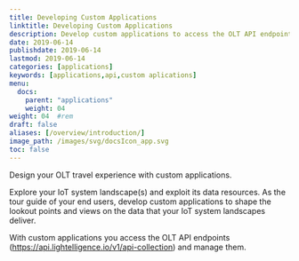 ```yaml
---
title: Developing Custom Applications
linktitle: Developing Custom Applications
description: Develop custom applications to access the OLT API endpoints.
date: 2019-06-14
publishdate: 2019-06-14
lastmod: 2019-06-14
categories: [applications]
keywords: [applications,api,custom aplications]
menu:
  docs:
    parent: "applications"
    weight: 04
weight: 04	#rem
draft: false
aliases: [/overview/introduction/]
image_path: /images/svg/docsIcon_app.svg
toc: false
---
```


Design your OLT travel experience with custom applications. 

Explore your IoT system landscape(s) and exploit its data resources. As the tour guide of your end users, develop custom applications to shape the lookout points and views on the data that your IoT system landscapes deliver. 

With custom applications you access the OLT API endpoints (https://api.lightelligence.io/v1/api-collection) and manage them.




	







